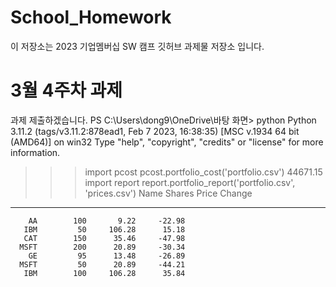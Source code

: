 # School_Homework
이 저장소는 2023 기업멤버십 SW 캠프 깃허브 과제물 저장소 입니다.
# 3월 4주차 과제
과제 제출하겠습니다.
PS C:\Users\dong9\OneDrive\바탕 화면> python
Python 3.11.2 (tags/v3.11.2:878ead1, Feb  7 2023, 16:38:35) [MSC v.1934 64 bit (AMD64)] on win32
Type "help", "copyright", "credits" or "license" for more information.
>>> import pcost
>>> pcost.portfolio_cost('portfolio.csv')
44671.15
>>> import report
>>> report.portfolio_report('portfolio.csv', 'prices.csv')
      Name     Shares      Price     Change
---------- ---------- ---------- ---------- 
        AA        100       9.22     -22.98
       IBM         50     106.28      15.18
       CAT        150      35.46     -47.98
      MSFT        200      20.89     -30.34
        GE         95      13.48     -26.89
      MSFT         50      20.89     -44.21
       IBM        100     106.28      35.84
